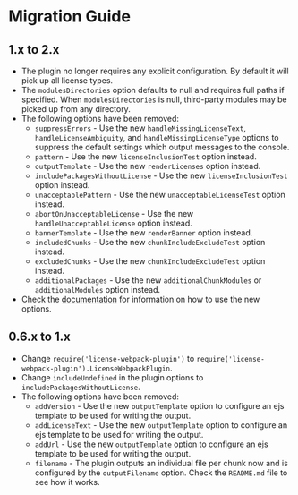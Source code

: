 # Migration Guide

## 1.x to 2.x
* The plugin no longer requires any explicit configuration. By default it will pick up all license types.
* The `modulesDirectories` option defaults to null and requires full paths if specified. When `modulesDirectories` is null, third-party modules may be picked up from any directory.
* The following options have been removed:
  - `suppressErrors` - Use the new `handleMissingLicenseText`, `handleLicenseAmbiguity`, and `handleMissingLicenseType` options to suppress the default settings which output messages to the console.
  - `pattern` - Use the new `licenseInclusionTest` option instead.
  - `outputTemplate` - Use the new `renderLicenses` option instead.
  - `includePackagesWithoutLicense` - Use the new `licenseInclusionTest` option instead.
  - `unacceptablePattern` - Use the new `unacceptableLicenseTest` option instead.
  - `abortOnUnacceptableLicense` - Use the new `handleUnacceptableLicense` option instead.
  - `bannerTemplate` - Use the new `renderBanner` option instead.
  - `includedChunks` - Use the new `chunkIncludeExcludeTest` option instead.
  - `excludedChunks` - Use the new `chunkIncludeExcludeTest` option instead.
  - `additionalPackages` - Use the new `additionalChunkModules` or `additionalModules` option instead.
* Check the [documentation](DOCUMENTATION.md) for information on how to use the new options.

## 0.6.x to 1.x

* Change `require('license-webpack-plugin')` to `require('license-webpack-plugin').LicenseWebpackPlugin`.
* Change `includeUndefined` in the plugin options to `includePackagesWithoutLicense`.
* The following options have been removed: 
  - `addVersion` - Use the new `outputTemplate` option to configure an ejs template to be used for writing the output.
  - `addLicenseText` - Use the new `outputTemplate` option to configure an ejs template to be used for writing the output.
  - `addUrl` - Use the new `outputTemplate` option to configure an ejs template to be used for writing the output.
  - `filename` - The plugin outputs an individual file per chunk now and is configured by the `outputFilename` option. Check the `README.md` file to see how it works.
